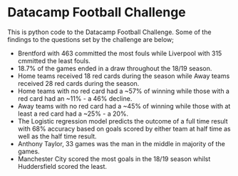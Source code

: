# Datacamp Football Challenge
This is python code to the Datacamp Football Challenge. Some of the findings to the questions set by the challenge are below;
* Brentford with 463 committed the most fouls while Liverpool with 315 cmmitted the least fouls.
* 18.7% of the games ended in a draw throughout the 18/19 season.
* Home teams received 18 red cards during the season while Away teams received 28 red cards during the season.
* Home teams with no red card had a ~57% of winning while those with a red card had an ~11% -  a 46% decline.
* Away teams with no red card had a ~45% of winning while those with at least a red card had a ~25% -  a 20%. 
* The Logistic regression model predicts the outcome of a full time result with 68% accuracy based on goals scored by either team at half time as well as the half time result.
* Anthony Taylor, 33 games was the man in the middle in majority of the games.
* Manchester City scored the most goals in the 18/19 season whilst Huddersfield scored the least.
